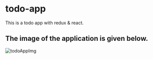 # todo-app
This is a todo app with redux &amp; react.

## The image of the application is given below.

![todoAppImg](https://user-images.githubusercontent.com/44199167/228460854-a91ef8f3-77e0-44b2-9744-65afb7c65e78.png)
